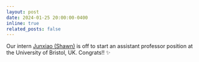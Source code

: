 ```yaml
---
layout: post
date: 2024-01-25 20:00:00-0400
inline: true
related_posts: false
---
```


Our intern [Junxiao (Shawn)](https://shawnshenjx.github.io/) is off to start an assistant professor position at the University of Bristol, UK. Congrats!! :sparkles: 